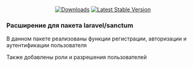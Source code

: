 <p align="center">
<a href="https://packagist.org/packages/kolgaev/users"><img src="https://img.shields.io/packagist/dt/kolgaev/users" alt="Downloads"></a>
<a href="https://packagist.org/packages/kolgaev/users"><img src="https://img.shields.io/packagist/v/kolgaev/users" alt="Latest Stable Version"></a>
</p>

### Расширение для пакета laravel/sanctum

В данном пакете реализованы функции регистрации, авторизации и аутентификации пользователя

Также добавлены роли и разрешения пользователей